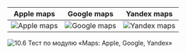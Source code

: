 Apple maps | Google maps | Yandex maps
------------ | ------------- | -------------
![Apple maps](https://i.postimg.cc/W34jp4w6/Apple-Maps.png) | ![Google maps](https://i.postimg.cc/NMPtKwNh/Google-Maps.png) | ![Yandex maps](https://i.postimg.cc/hvkq01Wp/Yandex-Maps.png)

![10.6 Тест по модулю «Maps: Apple, Google, Yandex»](https://i.postimg.cc/FrGsMMVV/10-6-Maps-Apple-Google-Yandex.png)
